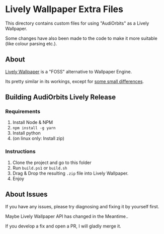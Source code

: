 # Lively Wallpaper Extra Files

This directory contains custom files for using "AudiOrbits" as a Lively Wallpaper.

Some changes have also been made to the code to make it more suitable (like colour parsing etc.).

## About

[Lively Wallpaper](https://github.com/rocksdanister/lively) is a "FOSS" alternative to Wallpaper Engine.

Its pretty similar in its workings, except for [some small differences](https://github.com/rocksdanister/lively/wiki/Web-Guide-IV-:-Interaction).

## Building AudiOrbits Lively Release

### Requirements

1. Install Node & NPM
2. `npm install -g yarn`
3. Install python
4. (on linux only: Install zip)

### Instructions

1. Clone the project and go to this folder
2. Run `build.ps1` or `build.sh`
3. Drag & Drop the resulting `.zip` file into Lively Wallpaper.
4. Enjoy

## About Issues

If you have any issues, please try diagnosing and fixing it by yourself first.

Maybe Lively Wallpaper API has changed in the Meantime..

If you develop a fix and open a PR, I will gladly merge it.
